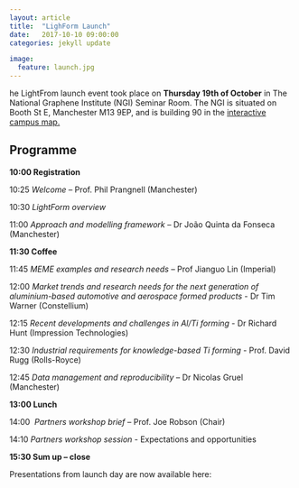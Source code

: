 ```yaml
---
layout: article
title:  "LighForm Launch"
date:   2017-10-10 09:00:00
categories: jekyll update

image:
  feature: launch.jpg
---
```


he LightFrom launch event took place on **Thursday 19th of October** in The National Graphene Institute (NGI) Seminar Room. The NGI is situated on Booth St E, Manchester M13 9EP, and is building 90 in the [interactive campus map.](http://www.manchester.ac.uk/discover/maps/interactive-map/?id=435)

## Programme

**10:00 	Registration**

10:25 	*Welcome* – Prof. Phil Prangnell (Manchester)

10:30 	*LightForm overview*

11:00 	*Approach and modelling framework* – Dr João Quinta da Fonseca (Manchester)

**11:30 	Coffee**

11:45 	*MEME examples and research needs* –  Prof Jianguo Lin (Imperial)

12:00 	*Market trends and research needs for the next generation of aluminium-based automotive and aerospace formed products* - Dr Tim Warner (Constellium)

12:15 	*Recent developments and challenges in Al/Ti forming* - Dr Richard Hunt (Impression Technologies)

12:30 	*Industrial requirements for knowledge-based Ti forming* - Prof. David Rugg (Rolls-Royce)

12:45 	*Data management and reproducibility* – Dr Nicolas Gruel (Manchester)

**13:00 	Lunch**

14:00 	*Partners workshop brief* – Prof. Joe Robson (Chair)

14:10 	*Partners workshop session* - Expectations and opportunities

**15:30 	Sum up – close**

Presentations from launch day are now available here:
